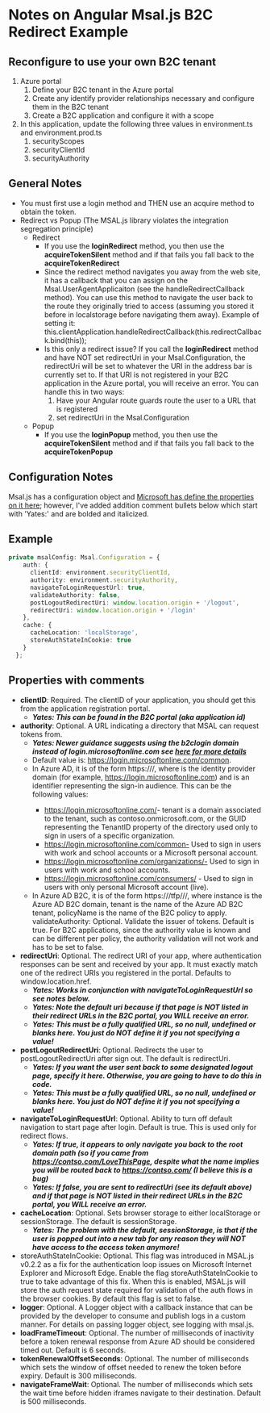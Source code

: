 # Notes on Angular Msal.js B2C Redirect Example

## Reconfigure to use your own B2C tenant
1. Azure portal
   1. Define your B2C tenant in the Azure portal 
   1. Create any identify provider relationships necessary and configure them in the B2C tenant
   1. Create a B2C application and configure it with a scope
1. In this application, update the following three values in environment.ts and environment.prod.ts
    1. securityScopes
    1. securityClientId
    1. securityAuthority

## General Notes
- You must first use a login method and THEN use an acquire method to obtain the token.
- Redirect vs Popup (The MSAL.js library violates the integration segregation principle)  
   - Redirect
      - If you use the **loginRedirect** method, you then use the **acquireTokenSilent** method and if that fails you fall back to the  **acquireTokenRedirect**
      - Since the redirect method navigates you away from the web site, it has a callback that you can assign on the Msal.UserAgentApplicaiton (see the handleRedirectCallback method).  You can use this method to navigate the user back to the route they originally tried to access (assuming you stored it before in localstorage before navigating them away).   Example of setting it:    this.clientApplication.handleRedirectCallback(this.redirectCallback.bind(this));
     - Is this only a redirect issue? If you call the **loginRedirect** method and have NOT set redirectUri in your Msal.Configuration, the redirectUri will be set to whatever the URI in the address bar is currently set to.  If that URI is not registered in your B2C application in the Azure portal, you will receive an error.  You can handle this in two ways:
       1. Have your Angular route guards route the user to a URL that is registered
       1. set redirectUri in the Msal.Configuration
   - Popup
      - If you use the **loginPopup** method, you then use the **acquireTokenSilent** method and if that fails you fall back to the  **acquireTokenPopup**

## Configuration Notes
Msal.js has a configuration object and [Microsoft has define the properties on it here](https://docs.microsoft.com/en-us/azure/active-directory/develop/msal-js-initializing-client-applications); however, I've added addition comment bullets below which start with 'Yates:' and are bolded and italicized.

## Example
``` ts
private msalConfig: Msal.Configuration = {
    auth: {
      clientId: environment.securityClientId,
      authority: environment.securityAuthority,
      navigateToLoginRequestUrl: true,  
      validateAuthority: false,
      postLogoutRedirectUri: window.location.origin + '/logout',
      redirectUri: window.location.origin + '/login'
    },
    cache: {
      cacheLocation: 'localStorage',
      storeAuthStateInCookie: true
    }
  };
```

## Properties with comments
- **clientID**: Required. The clientID of your application, you should get this from the application registration portal.  
   - **_Yates: This can be found in the B2C portal (aka application id)_**
- **authority**: Optional. A URL indicating a directory that MSAL can request tokens from.
   - **_Yates: Newer guidance suggests using the b2clogin domain instead of login.microsoftonline.com see [here for more details](https://docs.microsoft.com/en-us/azure/active-directory-b2c/b2clogin)_**
   - Default value is: https://login.microsoftonline.com/common.
   - In Azure AD, it is of the form https://<instance>/<audience>, where <instance> is the identity provider domain (for example, https://login.microsoftonline.com) and <audience> is an identifier representing the sign-in audience. This can be the following values:
      - https://login.microsoftonline.com/<tenant>- tenant is a domain associated to the tenant, such as contoso.onmicrosoft.com, or the GUID representing the TenantID property of the directory used only to sign in users of a specific organization.
	  - https://login.microsoftonline.com/common- Used to sign in users with work and school accounts or a Microsoft personal account.
	  - https://login.microsoftonline.com/organizations/- Used to sign in users with work and school accounts.
	  - https://login.microsoftonline.com/consumers/ - Used to sign in users with only personal Microsoft account (live).
   - In Azure AD B2C, it is of the form https://<instance>/tfp/<tenant>/<policyName>/, where instance is the Azure AD B2C domain, tenant is the name of the Azure AD B2C tenant, policyName is the name of the B2C policy to apply.
validateAuthority: Optional. Validate the issuer of tokens. Default is true. For B2C applications, since the authority value is known and can be different per policy, the authority validation will not work and has to be set to false.
- **redirectUri**: Optional. The redirect URI of your app, where authentication responses can be sent and received by your app. It must exactly match one of the redirect URIs you registered in the portal. Defaults to window.location.href.  
   - **_Yates: Works in conjunction with navigateToLoginRequestUrl so see notes below._**
   - **_Yates: Note the default uri because if that page is NOT listed in their redirect URLs in the B2C portal, you WILL receive an error._**
   - **_Yates: This must be a fully qualified URL, so no null, undefined or blanks here.  You just do NOT define it if you not specifying a value!_**
- **postLogoutRedirectUri**: Optional. Redirects the user to postLogoutRedirectUri after sign out. The default is redirectUri.
   - **_Yates: If you want the user sent back to some designated logout page, specify it here.  Otherwise, you are going to have to do this in code._**
   - **_Yates: This must be a fully qualified URL, so no null, undefined or blanks here.  You just do NOT define it if you not specifying a value!_**
- **navigateToLoginRequestUrl**: Optional. Ability to turn off default navigation to start page after login. Default is true. This is used only for redirect flows.  
   - **_Yates: If true, it appears to only navigate you back to the root domain path (so if you came from https://contso.com/LoveThisPage, despite what the name implies you will be routed back to https://contso.com/ (I believe this is a bug)_**
   - **_Yates: If false, you are sent to redirectUri (see its default above) and if that page is NOT listed in their redirect URLs in the B2C portal, you WILL receive an error._**
- **cacheLocation**: Optional. Sets browser storage to either localStorage or sessionStorage. The default is sessionStorage.
   - **_Yates: The problem with the default, sessionStorage, is that if the user is popped out into a new tab for any reason they will NOT have access to the access token anymore!_**
- storeAuthStateInCookie: Optional. This flag was introduced in MSAL.js v0.2.2 as a fix for the authentication loop issues on Microsoft Internet Explorer and Microsoft Edge. Enable the flag storeAuthStateInCookie to true to take advantage of this fix. When this is enabled, MSAL.js will store the auth request state required for validation of the auth flows in the browser cookies. By default this flag is set to false.
- **logger**: Optional. A Logger object with a callback instance that can be provided by the developer to consume and publish logs in a custom manner. For details on passing logger object, see logging with msal.js.
- **loadFrameTimeout**: Optional. The number of milliseconds of inactivity before a token renewal response from Azure AD should be considered timed out. Default is 6 seconds.
- **tokenRenewalOffsetSeconds**: Optional. The number of milliseconds which sets the window of offset needed to renew the token before expiry. Default is 300 milliseconds.
- **navigateFrameWait**: Optional. The number of milliseconds which sets the wait time before hidden iframes navigate to their destination. Default is 500 milliseconds.
